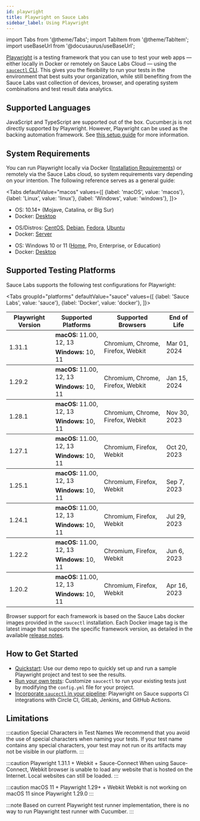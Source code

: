 ```yaml
---
id: playwright
title: Playwright on Sauce Labs
sidebar_label: Using Playwright
---
```


import Tabs from '@theme/Tabs';
import TabItem from '@theme/TabItem';
import useBaseUrl from '@docusaurus/useBaseUrl';

[Playwright](https://github.com/microsoft/playwright) is a testing framework that you can use to test your web apps &#8212; either locally in Docker or remotely on Sauce Labs Cloud &#8212; using the [`saucectl` CLI](/dev/cli/saucectl). This gives you the flexibility to run your tests in the environment that best suits your organization, while still benefiting from the Sauce Labs vast collection of devices, browser, and operating system combinations and test result data analytics.

## Supported Languages

JavaScript and TypeScript are supported out of the box.
Cucumber.js is not directly supported by Playwright. However, Playwright can be used as the backing automation framework. See [this setup guide](cucumberjs-playwright/quickstart.md) for more information.

## System Requirements

You can run Playwright locally via Docker ([Installation Requirements](https://docs.docker.com/engine/install/#supported-platforms)) or remotely via the Sauce Labs cloud, so system requirements vary depending on your intention. The following reference serves as a general guide:

<Tabs
defaultValue="macos"
values={[
{label: 'macOS', value: 'macos'},
{label: 'Linux', value: 'linux'},
{label: 'Windows', value: 'windows'},
]}>

<TabItem value="macos">

- OS: 10.14+ (Mojave, Catalina, or Big Sur)
- Docker: [Desktop](https://docs.docker.com/docker-for-mac/install/)

</TabItem>
<TabItem value="linux">

- OS/Distros: [CentOS](https://docs.docker.com/engine/install/centos/), [Debian](https://docs.docker.com/engine/install/debian/), [Fedora](https://docs.docker.com/engine/install/fedora/), [Ubuntu](https://docs.docker.com/engine/install/ubuntu/)
- Docker: [Server](https://docs.docker.com/engine/install/#server)

</TabItem>
<TabItem value="windows">

- OS: Windows 10 or 11 ([Home](https://docs.docker.com/docker-for-windows/install-windows-home/), Pro, Enterprise, or Education)
- Docker: [Desktop](https://docs.docker.com/docker-for-windows/install/)

</TabItem>
</Tabs>

## Supported Testing Platforms

Sauce Labs supports the following test configurations for Playwright:

<Tabs
groupId="platforms"
defaultValue="sauce"
values={[
{label: 'Sauce Labs', value: 'sauce'},
{label: 'Docker', value: 'docker'},
]}>

<TabItem value="sauce">

  <table id="table-fw">
    <tr>
      <th>Playwright Version</th>
      <th>Supported Platforms</th>
      <th>Supported Browsers</th>
      <th>End of Life</th>
    </tr>
    <tbody>
      <tr>
        <td rowspan='2'>1.31.1</td>
        <td><b>macOS:</b> 11.00, 12, 13</td>
        <td rowspan='2'>Chromium, Chrome, Firefox, Webkit</td>
        <td rowspan='2'>Mar 01, 2024</td>
      </tr>
      <tr>
        <td><b>Windows:</b> 10, 11</td>
      </tr>
    </tbody>
    <tbody>
      <tr>
        <td rowspan='2'>1.29.2</td>
        <td><b>macOS:</b> 11.00, 12, 13</td>
        <td rowspan='2'>Chromium, Chrome, Firefox, Webkit</td>
        <td rowspan='2'>Jan 15, 2024</td>
      </tr>
      <tr>
        <td><b>Windows:</b> 10, 11</td>
      </tr>
    </tbody>
    <tbody>
      <tr>
        <td rowspan='2'>1.28.1</td>
        <td><b>macOS:</b> 11.00, 12, 13</td>
        <td rowspan='2'>Chromium, Chrome, Firefox, Webkit</td>
        <td rowspan='2'>Nov 30, 2023</td>
      </tr>
      <tr>
        <td><b>Windows:</b> 10, 11</td>
      </tr>
    </tbody>
    <tbody>
      <tr>
        <td rowspan='2'>1.27.1</td>
        <td><b>macOS:</b> 11.00, 12, 13</td>
        <td rowspan='2'>Chromium, Firefox, Webkit</td>
        <td rowspan='2'>Oct 20, 2023</td>
      </tr>
      <tr>
        <td><b>Windows:</b> 10, 11</td>
      </tr>
    </tbody>
    <tbody>
      <tr>
        <td rowspan='2'>1.25.1</td>
        <td><b>macOS:</b> 11.00, 12, 13</td>
        <td rowspan='2'>Chromium, Firefox, Webkit</td>
        <td rowspan='2'>Sep 7, 2023</td>
      </tr>
      <tr>
        <td><b>Windows:</b> 10, 11</td>
      </tr>
    </tbody>
    <tbody>
    <tr>
      <td rowspan='2'>1.24.1</td>
      <td><b>macOS:</b> 11.00, 12, 13</td>
      <td rowspan='2'>Chromium, Firefox, Webkit</td>
      <td rowspan='2'>Jul 29, 2023</td>
    </tr>
    <tr>
      <td><b>Windows:</b> 10, 11</td>
    </tr>
    </tbody>
    <tbody>
    <tr>
      <td rowspan='2'>1.22.2</td>
      <td><b>macOS:</b> 11.00, 12, 13</td>
      <td rowspan='2'>Chromium, Firefox, Webkit</td>
      <td rowspan='2'>Jun 6, 2023</td>
    </tr>
    <tr>
      <td><b>Windows:</b> 10, 11</td>
    </tr>
    </tbody>
    <tbody>
    <tr>
      <td rowspan='2'>1.20.2</td>
      <td><b>macOS:</b> 11.00, 12, 13</td>
      <td rowspan='2'>Chromium, Firefox, Webkit</td>
      <td rowspan='2'>Apr 16, 2023</td>
    </tr>
    <tr>
      <td><b>Windows:</b> 10, 11</td>
    </tr>
    </tbody>
  </table>

 </TabItem>
 <TabItem value="docker">

Browser support for each framework is based on the Sauce Labs docker images provided in the `saucectl` installation. Each Docker image tag is the latest image that supports the specific framework version, as detailed in the available [release notes](https://github.com/saucelabs/sauce-playwright-runner).

</TabItem>
</Tabs>

## How to Get Started

- [Quickstart](/web-apps/automated-testing/playwright/quickstart): Use our demo repo to quickly set up and run a sample Playwright project and test to see the results.
- [Run your own tests](/web-apps/automated-testing/playwright/yaml): Customize `saucectl` to run your existing tests just by modifying the `config.yml` file for your project.
- [Incorporate `saucectl` in your pipeline](/dev/cli/saucectl/usage/use-cases/#integrating-saucectl-in-your-ci-pipeline): Playwright on Sauce supports CI integrations with Circle CI, GitLab, Jenkins, and GitHub Actions.

## Limitations

:::caution Special Characters in Test Names
We recommend that you avoid the use of special characters when naming your tests. If your test name contains any special characters, your test may not run or its artifacts may not be visible in our platform.
:::

:::caution Playwright 1.31.1 + Webkit + Sauce-Connect
When using Sauce-Connect, Webkit browser is unable to load any website that is hosted on the Internet.
Local websites can still be loaded.
:::

:::caution macOS 11 + Playwright 1.29+ + Webkit
Webkit is not working on macOS 11 since Playwright 1.29.0
:::

:::note
Based on current Playwright test runner implementation, there is no way to run Playwright test runner with Cucumber.
:::
